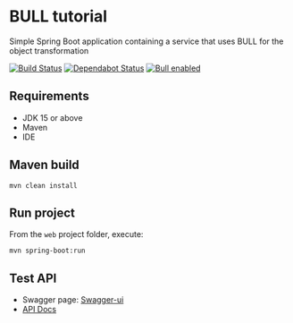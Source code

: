 # BULL tutorial

Simple Spring Boot application containing a service that uses BULL for the object transformation

[![Build Status](https://travis-ci.com/fborriello/bull-tutorial.svg?branch=master)](https://travis-ci.com/fborriello/bull-tutorial)
[![Dependabot Status](https://api.dependabot.com/badges/status?host=github&repo=fborriello/bull-tutorial)](https://dependabot.com)
[![Bull enabled](https://img.shields.io/badge/bull-enabled-red)](https://github.com/ExpediaGroup/bull)

## Requirements

* JDK 15 or above
* Maven
* IDE

## Maven build

```shell script
mvn clean install
```

## Run project

From the `web` project folder, execute:

```shell script
mvn spring-boot:run
```

## Test API

* Swagger page: [Swagger-ui](http://localhost:8080/swagger-ui/)
* [API Docs](http://localhost:8080/v2/api-docs)
